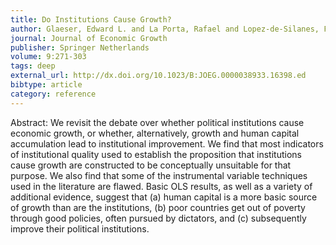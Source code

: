 ```yaml
---
title: Do Institutions Cause Growth?
author: Glaeser, Edward L. and La Porta, Rafael and Lopez-de-Silanes, Florencio and Shleifer, Andrei
journal: Journal of Economic Growth
publisher: Springer Netherlands
volume: 9:271-303
tags: deep
external_url: http://dx.doi.org/10.1023/B:JOEG.0000038933.16398.ed
bibtype: article
category: reference
---
```

Abstract: We revisit the debate over whether political institutions cause economic growth, or whether, alternatively, growth and human capital accumulation lead to institutional improvement. We find that most indicators of institutional quality used to establish the proposition that institutions cause growth are constructed to be conceptually unsuitable for that purpose. We also find that some of the instrumental variable techniques used in the literature are flawed. Basic OLS results, as well as a variety of additional evidence, suggest that (a) human capital is a more basic source of growth than are the institutions, (b) poor countries get out of poverty through good policies, often pursued by dictators, and (c) subsequently improve their political institutions.
